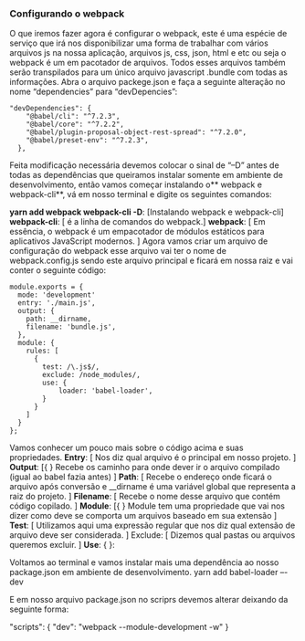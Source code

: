 ### Configurando o webpack
O que iremos fazer agora é configurar o webpack, este é uma espécie de serviço que irá nos disponibilizar uma forma de trabalhar com vários arquivos js na nossa aplicação, arquivos js, css, json, html e etc ou seja o webpack é um em pacotador de arquivos. Todos esses arquivos também serão transpilados para um único arquivo javascript .bundle com todas as informações. Abra o arquivo packege.json e faça a seguinte alteração no nome “dependencies” para “devDepencies”:



    "devDependencies": {
        "@babel/cli": "^7.2.3",
        "@babel/core": "^7.2.2",
        "@babel/plugin-proposal-object-rest-spread": "^7.2.0",
        "@babel/preset-env": "^7.2.3",
      },
Feita modificação necessária devemos colocar o sinal de “–D” antes de todas as dependências que queiramos instalar somente em ambiente de desenvolvimento, então vamos começar instalando o** webpack e webpack-cli**, vá em nosso terminal e digite os seguintes comandos:

**yarn add webpack webpack-cli -D**: [Instalando webpack e webpack-cli]
**webpack-cli**: [ é a linha de comandos do webpack.]
**webpack**: [ Em essência, o webpack é um empacotador de módulos estáticos para aplicativos JavaScript modernos. ]
Agora vamos criar um arquivo de configuração do webpack esse arquivo vai ter o nome de webpack.config.js sendo este arquivo principal e ficará em nossa raiz e vai conter o seguinte código:



    module.exports = {
      mode: 'development'
      entry: './main.js',
      output: {
        path: __dirname,
        filename: 'bundle.js',
      },
      module: {
        rules: [
          {
            test: /\.js$/,
            exclude: /node_modules/,
            use: {
                loader: 'babel-loader',
            }
          }
        ]
      }
    };
Vamos conhecer um pouco mais sobre o código acima e suas propriedades.
**Entry**: [ Nos diz qual arquivo é o principal em nosso projeto. ]
**Output**: [{ } Recebe os caminho para onde dever ir o arquivo compilado (igual ao babel fazia antes) ]
**Path**: [ Recebe o endereço onde ficará o arquivo após conversão e __dirname é uma variável global que representa a raiz do projeto. ]
**Filename**: [ Recebe o nome desse arquivo que contém código copilado. ]
**Module**: [{ } Module tem uma propriedade que vai nos dizer como deve se comporta um arquivos baseado em sua extensão ]
**Test**: [ Utilizamos aqui uma expressão regular que nos diz qual extensão de arquivo deve ser considerada. ]
Exclude: [ Dizemos qual pastas ou arquivos queremos excluir. ]
**Use**: { }:

Voltamos ao terminal e vamos instalar mais uma dependência ao nosso package.json em ambiente de desenvolvimento.
yarn add babel-loader –-dev

E em nosso arquivo package.json no scriprs devemos alterar deixando da seguinte forma:

"scripts": {
    "dev": "webpack --module-development -w"
  }
  
